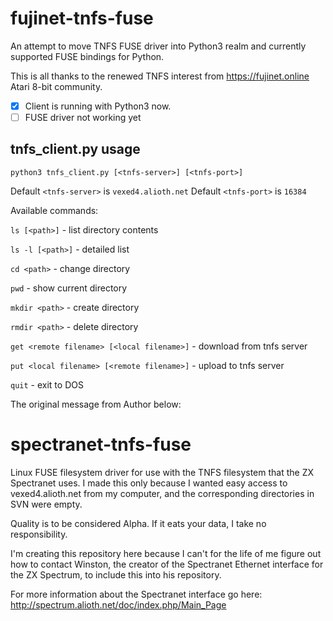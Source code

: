 fujinet-tnfs-fuse
=================

An attempt to move TNFS FUSE driver into Python3 realm and currently supported FUSE bindings for Python.

This is all thanks to the renewed TNFS interest from https://fujinet.online Atari 8-bit community.

- [x] Client is running with Python3 now.
- [ ] FUSE driver not working yet

tnfs_client.py usage
--------------------
`python3 tnfs_client.py [<tnfs-server>] [<tnfs-port>]`

Default `<tnfs-server>` is `vexed4.alioth.net`
Default `<tnfs-port>` is `16384`

Available commands:

`ls [<path>]` - list directory contents

`ls -l [<path>]` - detailed list

`cd <path>` - change directory

`pwd` - show current directory

`mkdir <path>` - create directory

`rmdir <path>` - delete directory

`get <remote filename> [<local filename>]` - download from tnfs server

`put <local filename> [<remote filename>]` - upload to tnfs server

`quit` - exit to DOS


The original message from Author below:

spectranet-tnfs-fuse
====================

Linux FUSE filesystem driver for use with the TNFS filesystem that the ZX Spectranet uses.
I made this only because I wanted easy access to vexed4.alioth.net from my computer, and
the corresponding directories in SVN were empty.

Quality is to be considered Alpha. If it eats your data, I take no responsibility.

I'm creating this repository here because I can't for the life of me figure out how to contact
Winston, the creator of the Spectranet Ethernet interface for the ZX Spectrum, to include this
into his repository.

For more information about the Spectranet interface go here: http://spectrum.alioth.net/doc/index.php/Main_Page
